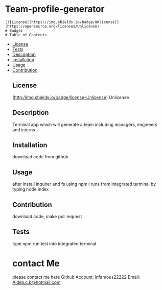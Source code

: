 # Team-profile-generator
    [![License](https://img.shields.io/badge/Unlicense)](https://opensource.org/licenses/Unlicense)
    # Badges
    # Table of Contents
  - [License](#license)
  - [Tests](#tests)
  - [Description](#description)
  - [Installation](#installation)
  - [Usage](#usage)
  - [Contribution](#contribution)
    ## License
    (http://img.shields.io/badge/license-Unlicense)
    Unlicense
    ## Description
    Terminal app which will generate a team including managers, engineers and interns
    ## Installation
    download code from github
    ## Usage
    after install inquirer and fs using npm i runs from integrated terminal by typing node index
    ## Contribution
    download code, make pull request
    ## Tests
    type npm run test into integrated terminal
    # contact Me
    please contact me here
    Github Account: infamous22222
    Email: Aiden.c.b@hotmail.com
